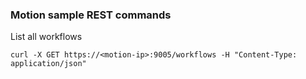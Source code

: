 ### Motion sample REST commands
List all workflows
```
curl -X GET https://<motion-ip>:9005/workflows -H "Content-Type: application/json" 
```
